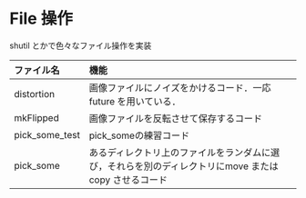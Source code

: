 # File 操作

shutil とかで色々なファイル操作を実装

|ファイル名|機能|
|:---|:---|
|distortion|画像ファイルにノイズをかけるコード．一応 future を用いている．|
|mkFlipped|画像ファイルを反転させて保存するコード|
|pick\_some\_test|pick\_someの練習コード|
|pick\_some|あるディレクトリ上のファイルをランダムに選び，それらを別のディレクトリにmove または copy させるコード|

